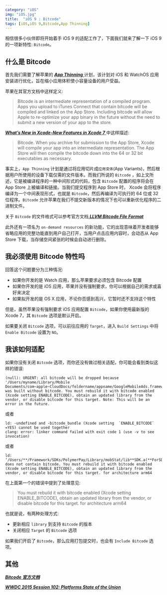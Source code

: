 ```yaml
---
category: "iOS"
img: "iOS.jpg"
title:  "iOS 9 : Bitcode"
tags: [iOS,iOS 9,Bitcode,App Thinning]
---
```

相信很多小伙伴即将开始着手 iOS 9 的适配工作了，下面我们就来了解一下 iOS 9 的一项新特性: `Bitcode`。

## 什么是 Bitcode

首先我们需要了解苹果的 [ ***App Thinning*** ](https://developer.apple.com/library/prerelease/ios/documentation/IDEs/Conceptual/AppDistributionGuide/AppThinning/AppThinning.html#//apple_ref/doc/uid/TP40012582-CH35) 计划，该计划对 iOS 和 WatchOS 应用安装进行优化，旨在缩小应用体积使小容量设备的用户受益。

苹果在其官方文档中这样定义:

> Bitcode is an intermediate representation of a compiled program. Apps you upload to iTunes Connect that contain bitcode will be compiled and linked on the App Store. Including bitcode will allow Apple to re-optimize your app binary in the future without the need to submit a new version of your app to the store.

[ ***What’s New in Xcode-New Features in Xcode 7*** ](https://developer.apple.com/library/prerelease/ios/documentation/DeveloperTools/Conceptual/WhatsNewXcode/Articles/xcode_7_0.html)中这样描述:

> Bitcode. When you archive for submission to the App Store, Xcode will compile your app into an intermediate representation. The App Store will then compile the bitcode down into the 64 or 32 bit executables as necessary.

事实上，`App Thinning` 计划是通过将应用切片成`应用变体`(App Variants)，然后根据用户所使用的设备下载仅需的文件版本。而我们所说的 `Bitcode` ，如上文所述，它是被编译程序的一种中间形式的代码，包含 `Bitcode` 配置的程序将会在 App Store 上被编译和链接。当我们提交程序到 App Store 时， Xcode 会将程序编译为一个中间表现形式，也就是 `Bitcode`，然后再编译为可执行的 64 位或 32 位程序。`Bitcode` 允许苹果在我们不提交新版本的情况下也可以重新优化程序的二进制文件。

关于 `Bitcode` 的文件格式可以参考官方文档[ ***LLVM Bitcode File Format*** ](https://llvm.org/docs/BitCodeFormat.html#llvm-bitcode-file-format)

此外还有一项名为 `on-demand resources` 的新功能，它的出现意味着开发者能够省略应用的完整功能直到用户自己打开，当用户点击应用内容时，会动态从 App Store 下载，当存储空间紧张的时候会自动进行删除。

## 我必须使用 Bitcode 特性吗

回答这个问题要分为三种情况:

* 如果你开发的是 Watch 应用，那么苹果要求必须包含 Bitcode 配置  
* 如果你开发的是 iOS 应用，苹果并没有强制要求，你可以根据自己的需求或喜好来决定  
* 如果拟开发的是 OS X 应用，不论你否感到高兴，它暂时还不支持这个特性  

但是，虽然苹果没有强制要求 iOS 应用配置 `Bitcode`，如果你使用最新版的 Xcode 7，其 `Bitcode` 选项是默认开启。

如果要关闭 `Bitcode` 选项，可以前往应用的 `Target`，进入 `Build Settings` 中将 `Enable Bitcode` 设置为 `NO`。

## 我该如何适配

如果你没有关闭 `Bitcode` 选项，而你还没有做过相关适配，你可能会看到类似这样的错误:  

	(null): URGENT: all bitcode will be dropped because '/Users/myname/Library/Mobile Documents/com~apple~CloudDocs/foldername/appname/GoogleMobileAds.framework/GoogleMobileAds(GADSlot+AdEvents.o)' was built without bitcode. You must rebuild it with bitcode enabled (Xcode setting ENABLE_BITCODE), obtain an updated library from the vendor, or disable bitcode for this target. Note: This will be an error in the future.
	
或者  

	ld: -undefined and -bitcode_bundle (Xcode setting  `ENABLE_BITCODE` =YES) cannot be used together
	clang: error: linker command failed with exit code 1 (use -v to see invocation)
	
或者  

	ld: ‘/Users/**/Framework/SDKs/PolymerPay/Library/mobStat/lib**SDK.a(**ForSDK.o)’ does not contain bitcode. You must rebuild it with bitcode enabled (Xcode setting ENABLE_BITCODE), obtain an updated library from the vendor, or disable bitcode for this target. for architecture arm64

在上面第一个的错误中提到了处理意见:  

> You must rebuild it with bitcode enabled (Xcode setting ENABLE_BITCODE), obtain an updated library from the vendor, or disable bitcode for this target. for architecture arm64

也就是说，有两种处理方式:

* 更新相应 `library` 到支持 `Bitcode` 的版本 
* 关闭相应 `Target` 的 `Bitcode` 选项  

如果我们开启了 `Bitcode`，那么应用打包提交时，也会有 `Include Bitcode` 选项。

## 其他

[***Bitcode 官方文档***](https://developer.apple.com/library/prerelease/watchos/documentation/IDEs/Conceptual/AppDistributionGuide/AppThinning/AppThinning.html#//apple_ref/doc/uid/TP40012582-CH35-SW2)

[***WWDC 2015 Session 102: Platforms State of the Union***](https://developer.apple.com/videos/wwdc/2015/?id=102)


